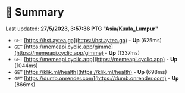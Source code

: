 # 📖 Summary
Last updated: **27/5/2023, 3:57:36 PTG "Asia/Kuala_Lumpur"**

- `GET` [https://hst.aytea.ga](https://hst.aytea.ga) - **Up** (625ms)
- `GET` [https://memeapi.cyclic.app/gimme](https://memeapi.cyclic.app/gimme) - **Up** (1337ms)
- `GET` [https://memeapi.cyclic.app](https://memeapi.cyclic.app) - **Up** (1044ms)
- `GET` [https://klik.ml/health](https://klik.ml/health) - **Up** (698ms)
- `GET` [https://dumb.onrender.com](https://dumb.onrender.com) - **Up** (866ms)
